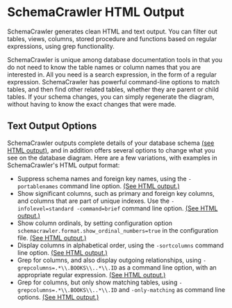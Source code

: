 # SchemaCrawler HTML Output

SchemaCrawler generates clean HTML and text output. You can filter out tables, views, columns, stored procedure and functions based on regular expressions, using grep functionality.

SchemaCrawler is unique among database documentation tools in that you do not need to know the table names or column names that you are interested in. All you need is a search expression, in the form of a regular expression. SchemaCrawler has powerful command-line options to match tables, and then find other related tables, whether they are parent or child tables. If your schema changes, you can simply regenerate the diagram, without having to know the exact changes that were made.


## Text Output Options

SchemaCrawler outputs complete details of your database schema [(see HTML output)](html-examples/html.html), and in addition offers several options to change what you see on the database diagram. Here are a few variations, with examples in SchemaCrawler's HTML output format:

- Suppress schema names and foreign key names, using the `-portablenames` command line option. [(See HTML output.)](html-examples/html_2_portablenames.html)
- Show significant columns, such as primary and foreign key columns, and columns that are part of unique indexes. Use the `-infolevel=standard -command=brief` command line option. [(See HTML output.)](html-examples/html_3_important_columns.html)
- Show column ordinals, by setting configuration option `schemacrawler.format.show_ordinal_numbers=true` in the configuration file. [(See HTML output.)](html-examples/html_4_ordinals.html)
- Display columns in alphabetical order, using the `-sortcolumns` command line option. [(See HTML output.)](html-examples/html_5_alphabetical.html)
- Grep for columns, and also display outgoing relationships, using `-grepcolumns=.*\\.BOOKS\\..*\\.ID` as a command line option, with an appropriate regular expression. [(See HTML output.)](html-examples/html_6_grep.html)
- Grep for columns, but only show matching tables, using `-grepcolumns=.*\\.BOOKS\\..*\\.ID` and `-only-matching` as command line options. [(See HTML output.)](html-examples/html_7_grep_onlymatching.html)
